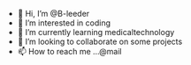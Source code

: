 - 👋 Hi, I’m @B-leeder
- 👀 I’m interested in coding 
- 🌱 I’m currently learning medicaltechnology 
- 💞️ I’m looking to collaborate on some projects 
- 📫 How to reach me ...@mail 

<!---
B-leeder/B-leeder is a ✨ special ✨ repository because its `README.md` (this file) appears on your GitHub profile.
You can click the Preview link to take a look at your changes.
--->
